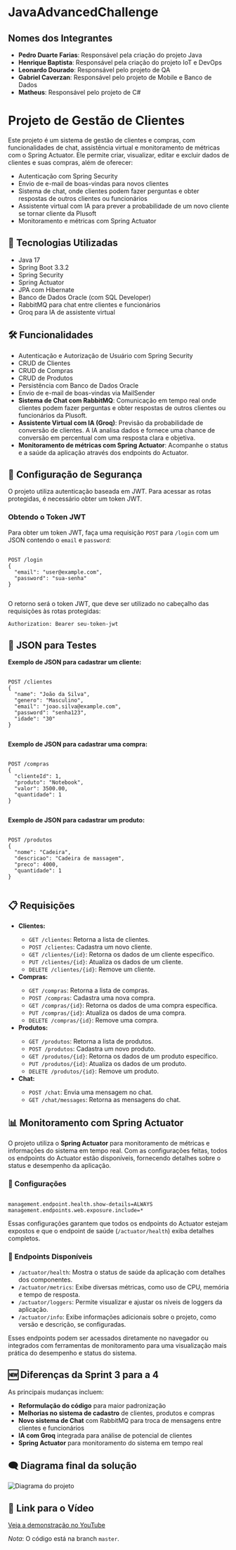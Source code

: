 <h1>JavaAdvancedChallenge</h1>

<h2>Nomes dos Integrantes</h2>
<ul>
  <li><strong>Pedro Duarte Farias</strong>: Responsável pela criação do projeto Java</li>
  <li><strong>Henrique Baptista</strong>: Responsável pela criação do projeto IoT e DevOps</li>
  <li><strong>Leonardo Dourado</strong>: Responsável pelo projeto de QA</li>
  <li><strong>Gabriel Caverzan</strong>: Responsável pelo projeto de Mobile e Banco de Dados</li>
  <li><strong>Matheus</strong>: Responsável pelo projeto de C#</li>
</ul>

<h1>Projeto de Gestão de Clientes</h1>
<p>Este projeto é um sistema de gestão de clientes e compras, com funcionalidades de chat, assistência virtual e monitoramento de métricas com o Spring Actuator. Ele permite criar, visualizar, editar e excluir dados de clientes e suas compras, além de oferecer:</p>
<ul>
  <li>Autenticação com Spring Security</li>
  <li>Envio de e-mail de boas-vindas para novos clientes</li>
  <li>Sistema de chat, onde clientes podem fazer perguntas e obter respostas de outros clientes ou funcionários</li>
  <li>Assistente virtual com IA para prever a probabilidade de um novo cliente se tornar cliente da Plusoft</li>
  <li>Monitoramento e métricas com Spring Actuator</li>
</ul>

<h2>🚀 Tecnologias Utilizadas</h2>
<ul>
  <li>Java 17</li>
  <li>Spring Boot 3.3.2</li>
  <li>Spring Security</li>
  <li>Spring Actuator</li>
  <li>JPA com Hibernate</li>
  <li>Banco de Dados Oracle (com SQL Developer)</li>
  <li>RabbitMQ para chat entre clientes e funcionários</li>
  <li>Groq para IA de assistente virtual</li>
</ul>

<h2>🛠️ Funcionalidades</h2>
<ul>
  <li>Autenticação e Autorização de Usuário com Spring Security</li>
  <li>CRUD de Clientes</li>
  <li>CRUD de Compras</li>
  <li>CRUD de Produtos</li>
  <li>Persistência com Banco de Dados Oracle</li>
  <li>Envio de e-mail de boas-vindas via MailSender</li>
  <li><strong>Sistema de Chat com RabbitMQ</strong>: Comunicação em tempo real onde clientes podem fazer perguntas e obter respostas de outros clientes ou funcionários da Plusoft.</li>
  <li><strong>Assistente Virtual com IA (Groq)</strong>: Previsão da probabilidade de conversão de clientes. A IA analisa dados e fornece uma chance de conversão em percentual com uma resposta clara e objetiva.</li>
  <li><strong>Monitoramento de métricas com Spring Actuator</strong>: Acompanhe o status e a saúde da aplicação através dos endpoints do Actuator.</li>
</ul>

<h2>🔐 Configuração de Segurança</h2>
<p>O projeto utiliza autenticação baseada em JWT. Para acessar as rotas protegidas, é necessário obter um token JWT.</p>

<h3>Obtendo o Token JWT</h3>
<p>Para obter um token JWT, faça uma requisição <code>POST</code> para <code>/login</code> com um JSON contendo o <code>email</code> e <code>password</code>:</p>
<pre>
  <code>
POST /login
{
  "email": "user@example.com",
  "password": "sua-senha"
}
  </code>
</pre>
<p>O retorno será o token JWT, que deve ser utilizado no cabeçalho das requisições às rotas protegidas:</p>
<pre><code>Authorization: Bearer seu-token-jwt</code></pre>

<h2>📄 JSON para Testes</h2>
<p><strong>Exemplo de JSON para cadastrar um cliente:</strong></p>
<pre>
  <code>
POST /clientes
{
  "name": "João da Silva",
  "genero": "Masculino",
  "email": "joao.silva@example.com",
  "password": "senha123",
  "idade": "30"
}
  </code>
</pre>

<p><strong>Exemplo de JSON para cadastrar uma compra:</strong></p>
<pre>
  <code>
POST /compras
{
  "clienteId": 1,
  "produto": "Notebook",
  "valor": 3500.00,
  "quantidade": 1
}
  </code>
</pre>

<p><strong>Exemplo de JSON para cadastrar um produto:</strong></p>
<pre>
  <code>
POST /produtos
{
  "nome": "Cadeira",
  "descricao": "Cadeira de massagem",
  "preco": 4000,
  "quantidade": 1
}
  </code>
</pre>

<h2>📋 Requisições</h2>
<ul>
  <li><strong>Clientes:</strong></li>
  <ul>
    <li><code>GET /clientes</code>: Retorna a lista de clientes.</li>
    <li><code>POST /clientes</code>: Cadastra um novo cliente.</li>
    <li><code>GET /clientes/{id}</code>: Retorna os dados de um cliente específico.</li>
    <li><code>PUT /clientes/{id}</code>: Atualiza os dados de um cliente.</li>
    <li><code>DELETE /clientes/{id}</code>: Remove um cliente.</li>
  </ul>

  <li><strong>Compras:</strong></li>
  <ul>
    <li><code>GET /compras</code>: Retorna a lista de compras.</li>
    <li><code>POST /compras</code>: Cadastra uma nova compra.</li>
    <li><code>GET /compras/{id}</code>: Retorna os dados de uma compra específica.</li>
    <li><code>PUT /compras/{id}</code>: Atualiza os dados de uma compra.</li>
    <li><code>DELETE /compras/{id}</code>: Remove uma compra.</li>
  </ul>

  <li><strong>Produtos:</strong></li>
  <ul>
    <li><code>GET /produtos</code>: Retorna a lista de produtos.</li>
    <li><code>POST /produtos</code>: Cadastra um novo produto.</li>
    <li><code>GET /produtos/{id}</code>: Retorna os dados de um produto específico.</li>
    <li><code>PUT /produtos/{id}</code>: Atualiza os dados de um produto.</li>
    <li><code>DELETE /produtos/{id}</code>: Remove um produto.</li>
  </ul>

  <li><strong>Chat:</strong></li>
  <ul>
    <li><code>POST /chat</code>: Envia uma mensagem no chat.</li>
    <li><code>GET /chat/messages</code>: Retorna as mensagens do chat.</li>
  </ul>
</ul>

<h2>📊 Monitoramento com Spring Actuator</h2>
<p>O projeto utiliza o <strong>Spring Actuator</strong> para monitoramento de métricas e informações do sistema em tempo real. Com as configurações feitas, todos os endpoints do Actuator estão disponíveis, fornecendo detalhes sobre o status e desempenho da aplicação.</p>

<h3>🔧 Configurações</h3>
<pre><code>
management.endpoint.health.show-details=ALWAYS
management.endpoints.web.exposure.include=*
</code></pre>
<p>Essas configurações garantem que todos os endpoints do Actuator estejam expostos e que o endpoint de saúde (<code>/actuator/health</code>) exiba detalhes completos.</p>

<h3>📍 Endpoints Disponíveis</h3>
<ul>
  <li><code>/actuator/health</code>: Mostra o status de saúde da aplicação com detalhes dos componentes.</li>
  <li><code>/actuator/metrics</code>: Exibe diversas métricas, como uso de CPU, memória e tempo de resposta.</li>
  <li><code>/actuator/loggers</code>: Permite visualizar e ajustar os níveis de loggers da aplicação.</li>
  <li><code>/actuator/info</code>: Exibe informações adicionais sobre o projeto, como versão e descrição, se configuradas.</li>
</ul>

<p>Esses endpoints podem ser acessados diretamente no navegador ou integrados com ferramentas de monitoramento para uma visualização mais prática do desempenho e status do sistema.</p>

<h2>🆕 Diferenças da Sprint 3 para a 4</h2>
<p>As principais mudanças incluem:</p>
<ul>
  <li><strong>Reformulação do código</strong> para maior padronização</li>
  <li><strong>Melhorias no sistema de cadastro</strong> de clientes, produtos e compras</li>
  <li><strong>Novo sistema de Chat</strong> com RabbitMQ para troca de mensagens entre clientes e funcionários</li>
  <li><strong>IA com Groq</strong> integrada para análise de potencial de clientes</li>
  <li><strong>Spring Actuator</strong> para monitoramento do sistema em tempo real</li>
</ul>

  <h2>🗨 Diagrama final da solução</h2>
  <p><img src="https://github.com/user-attachments/assets/53e91924-3f84-4aee-8ef5-7dc40e5432d2" alt="Diagrama do projeto"></p>

  <h2>🎥 Link para o Vídeo</h2>
  <p><a href="https://youtu.be/MNyFiKdOAVg">Veja a demonstração no YouTube</a></p>

  <p><em>Nota</em>: O código está na branch <code>master</code>.</p>

</body>
</html>
